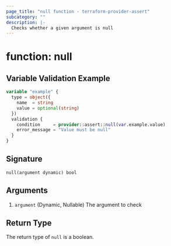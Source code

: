 ```yaml
---
page_title: "null function - terraform-provider-assert"
subcategory: ""
description: |-
  Checks whether a given argument is null
---
```


# function: null





## Variable Validation Example

```terraform
variable "example" {
  type = object({
    name  = string
    value = optional(string)
  })
  validation {
    condition     = provider::assert::null(var.example.value)
    error_message = "Value must be null"
  }
}
```

## Signature

<!-- signature generated by tfplugindocs -->
```text
null(argument dynamic) bool
```

## Arguments

<!-- arguments generated by tfplugindocs -->
1. `argument` (Dynamic, Nullable) The argument to check


## Return Type

The return type of `null` is a boolean.
